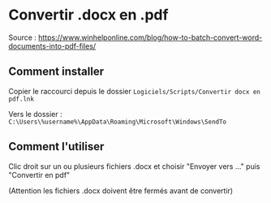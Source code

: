# Convertir .docx en .pdf

Source : https://www.winhelponline.com/blog/how-to-batch-convert-word-documents-into-pdf-files/

## Comment installer 
Copier le raccourci depuis le dossier 
`Logiciels/Scripts/Convertir docx en pdf.lnk`

Vers le dossier : `C:\Users\%username%\AppData\Roaming\Microsoft\Windows\SendTo`

## Comment l'utiliser 
Clic droit sur un ou plusieurs fichiers .docx et choisir "Envoyer vers ..." puis "Convertir en pdf"

(Attention les fichiers .docx doivent être fermés avant de convertir)